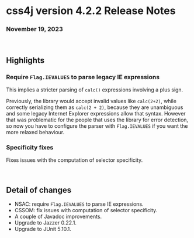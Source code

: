 # css4j version 4.2.2 Release Notes

### November 19, 2023

<br/>

## Highlights

### Require `Flag.IEVALUES` to parse legacy IE expressions

This implies a stricter parsing of `calc()` expressions involving a plus sign.

Previously, the library would accept invalid values like `calc(2+2)`, while
correctly serializing them as `calc(2 + 2)`, because they are unambiguous and
some legacy Internet Explorer expressions allow that syntax. However that was
problematic for the people that uses the library for error detection, so now
you have to configure the parser with `Flag.IEVALUES` if you want the more
relaxed behaviour.

### Specificity fixes

Fixes issues with the computation of selector specificity.

<br/>

## Detail of changes

- NSAC: require `Flag.IEVALUES` to parse IE expressions.
- CSSOM: fix issues with computation of selector specificity.
- A couple of Javadoc improvements.
- Upgrade to Jazzer 0.22.1.
- Upgrade to JUnit 5.10.1.
